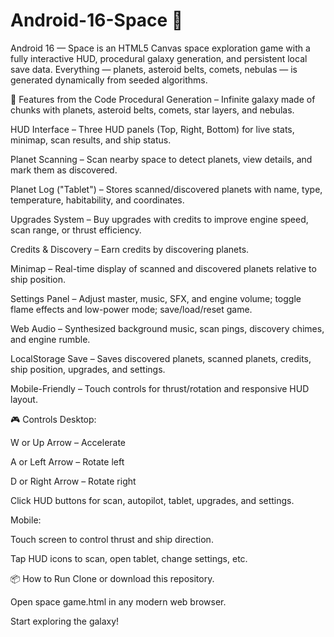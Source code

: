 # Android-16-Space 🌌
Android 16 — Space is an HTML5 Canvas space exploration game with a fully interactive HUD, procedural galaxy generation, and persistent local save data. Everything — planets, asteroid belts, comets, nebulas — is generated dynamically from seeded algorithms.

🔹 Features from the Code
Procedural Generation – Infinite galaxy made of chunks with planets, asteroid belts, comets, star layers, and nebulas.

HUD Interface – Three HUD panels (Top, Right, Bottom) for live stats, minimap, scan results, and ship status.

Planet Scanning – Scan nearby space to detect planets, view details, and mark them as discovered.

Planet Log ("Tablet") – Stores scanned/discovered planets with name, type, temperature, habitability, and coordinates.

Upgrades System – Buy upgrades with credits to improve engine speed, scan range, or thrust efficiency.

Credits & Discovery – Earn credits by discovering planets.

Minimap – Real-time display of scanned and discovered planets relative to ship position.

Settings Panel – Adjust master, music, SFX, and engine volume; toggle flame effects and low-power mode; save/load/reset game.

Web Audio – Synthesized background music, scan pings, discovery chimes, and engine rumble.

LocalStorage Save – Saves discovered planets, scanned planets, credits, ship position, upgrades, and settings.

Mobile-Friendly – Touch controls for thrust/rotation and responsive HUD layout.

🎮 Controls
Desktop:

W or Up Arrow – Accelerate

A or Left Arrow – Rotate left

D or Right Arrow – Rotate right

Click HUD buttons for scan, autopilot, tablet, upgrades, and settings.

Mobile:

Touch screen to control thrust and ship direction.

Tap HUD icons to scan, open tablet, change settings, etc.

📦 How to Run
Clone or download this repository.

Open space game.html in any modern web browser.

Start exploring the galaxy!
